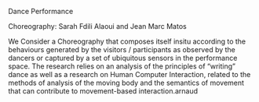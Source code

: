 Dance Performance

Choreography: Sarah Fdili Alaoui and Jean Marc Matos


We Consider a Choreography that composes itself insitu according to the behaviours generated by the visitors / participants as observed by the dancers or captured by a set of ubiquitous sensors in the performance space. The research relies on an analysis of the principles of “writing” dance as well as a research on Human Computer Interaction, related to the methods of analysis of the moving body and the semantics of movement that can contribute to movement-based interaction.arnaud
